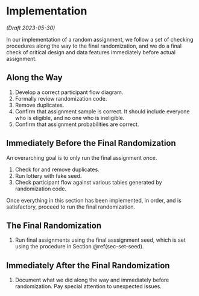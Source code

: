 # Implementation

_(Draft 2023-05-30)_

In our implementation of a random assignment, we follow a set of checking procedures along the way to the final randomization, and we do a final check of critical design and data features immediately before actual assignment.

## Along the Way

1. Develop a correct participant flow diagram.
2. Formally review randomization code.
3. Remove duplicates.
4. Confirm that assignment sample is correct. It should include everyone who is eligible, and no one who is ineligible.
5. Confirm that assignment probabilities are correct.

## Immediately Before the Final Randomization

An overarching goal is to only run the final assignment _once_.

1. Check for and remove duplicates.  
2. Run lottery with fake seed.  
3. Check participant flow against various tables generated by randomization code.

Once everything in this section has been implemented, in order, and is satisfactory, proceed to run the final randomization.

## The Final Randomization

1. Run final assignments using the final asssignment seed, which is set using the procedure in Section \@ref(sec-set-seed).

## Immediately After the Final Randomization

1. Document what we did along the way and immediately before randomization. Pay special attention to unexpected issues.  
